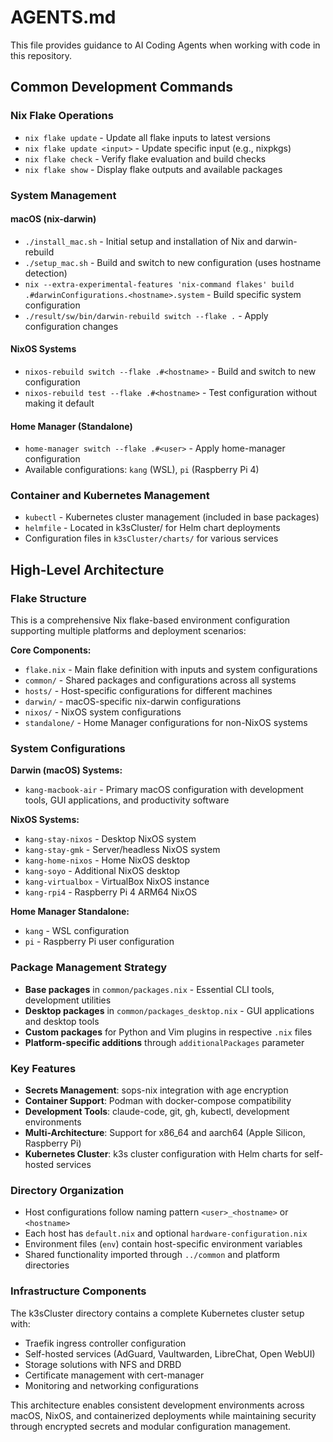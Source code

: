 # AGENTS.md

This file provides guidance to AI Coding Agents when working with code in this repository.

## Common Development Commands

### Nix Flake Operations
- `nix flake update` - Update all flake inputs to latest versions
- `nix flake update <input>` - Update specific input (e.g., nixpkgs)
- `nix flake check` - Verify flake evaluation and build checks
- `nix flake show` - Display flake outputs and available packages

### System Management

#### macOS (nix-darwin)
- `./install_mac.sh` - Initial setup and installation of Nix and darwin-rebuild
- `./setup_mac.sh` - Build and switch to new configuration (uses hostname detection)
- `nix --extra-experimental-features 'nix-command flakes' build .#darwinConfigurations.<hostname>.system` - Build specific system configuration
- `./result/sw/bin/darwin-rebuild switch --flake .` - Apply configuration changes

#### NixOS Systems
- `nixos-rebuild switch --flake .#<hostname>` - Build and switch to new configuration
- `nixos-rebuild test --flake .#<hostname>` - Test configuration without making it default

#### Home Manager (Standalone)
- `home-manager switch --flake .#<user>` - Apply home-manager configuration
- Available configurations: `kang` (WSL), `pi` (Raspberry Pi 4)

### Container and Kubernetes Management
- `kubectl` - Kubernetes cluster management (included in base packages)
- `helmfile` - Located in k3sCluster/ for Helm chart deployments
- Configuration files in `k3sCluster/charts/` for various services

## High-Level Architecture

### Flake Structure
This is a comprehensive Nix flake-based environment configuration supporting multiple platforms and deployment scenarios:

**Core Components:**
- `flake.nix` - Main flake definition with inputs and system configurations
- `common/` - Shared packages and configurations across all systems
- `hosts/` - Host-specific configurations for different machines
- `darwin/` - macOS-specific nix-darwin configurations  
- `nixos/` - NixOS system configurations
- `standalone/` - Home Manager configurations for non-NixOS systems

### System Configurations

**Darwin (macOS) Systems:**
- `kang-macbook-air` - Primary macOS configuration with development tools, GUI applications, and productivity software

**NixOS Systems:**
- `kang-stay-nixos` - Desktop NixOS system
- `kang-stay-gmk` - Server/headless NixOS system  
- `kang-home-nixos` - Home NixOS desktop
- `kang-soyo` - Additional NixOS desktop
- `kang-virtualbox` - VirtualBox NixOS instance
- `kang-rpi4` - Raspberry Pi 4 ARM64 NixOS

**Home Manager Standalone:**
- `kang` - WSL configuration
- `pi` - Raspberry Pi user configuration

### Package Management Strategy
- **Base packages** in `common/packages.nix` - Essential CLI tools, development utilities
- **Desktop packages** in `common/packages_desktop.nix` - GUI applications and desktop tools
- **Custom packages** for Python and Vim plugins in respective `.nix` files
- **Platform-specific additions** through `additionalPackages` parameter

### Key Features
- **Secrets Management**: sops-nix integration with age encryption
- **Container Support**: Podman with docker-compose compatibility
- **Development Tools**: claude-code, git, gh, kubectl, development environments
- **Multi-Architecture**: Support for x86_64 and aarch64 (Apple Silicon, Raspberry Pi)
- **Kubernetes Cluster**: k3s cluster configuration with Helm charts for self-hosted services

### Directory Organization
- Host configurations follow naming pattern `<user>_<hostname>` or `<hostname>`
- Each host has `default.nix` and optional `hardware-configuration.nix`
- Environment files (`env`) contain host-specific environment variables
- Shared functionality imported through `../common` and platform directories

### Infrastructure Components
The k3sCluster directory contains a complete Kubernetes cluster setup with:
- Traefik ingress controller configuration
- Self-hosted services (AdGuard, Vaultwarden, LibreChat, Open WebUI)
- Storage solutions with NFS and DRBD
- Certificate management with cert-manager
- Monitoring and networking configurations

This architecture enables consistent development environments across macOS, NixOS, and containerized deployments while maintaining security through encrypted secrets and modular configuration management.
